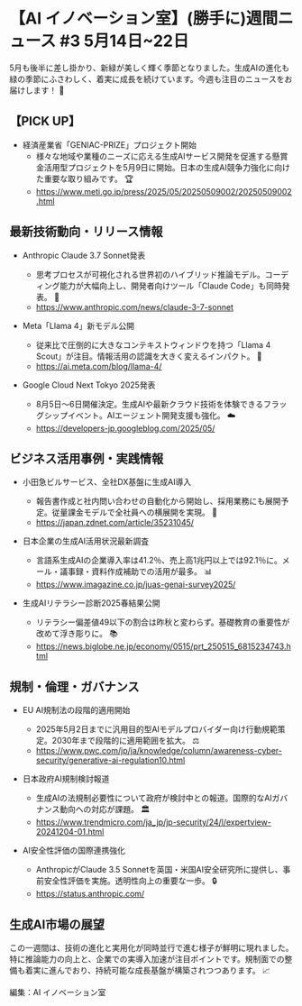 # 【AI イノベーション室】(勝手に)週間ニュース #3 5月14日~22日

5月も後半に差し掛かり、新緑が美しく輝く季節となりました。生成AIの進化も緑の季節にふさわしく、着実に成長を続けています。今週も注目のニュースをお届けします！ 🌱

## 【PICK UP】

- 経済産業省「GENIAC-PRIZE」プロジェクト開始
  - 様々な地域や業種のニーズに応える生成AIサービス開発を促進する懸賞金活用型プロジェクトを5月9日に開始。日本の生成AI競争力強化に向けた重要な取り組みです。 🏆
  - https://www.meti.go.jp/press/2025/05/20250509002/20250509002.html

## 最新技術動向・リリース情報

- Anthropic Claude 3.7 Sonnet発表
  - 思考プロセスが可視化される世界初のハイブリッド推論モデル。コーディング能力が大幅向上し、開発者向けツール「Claude Code」も同時発表。 🧠
  - https://www.anthropic.com/news/claude-3-7-sonnet

- Meta「Llama 4」新モデル公開
  - 従来比で圧倒的に大きなコンテキストウィンドウを持つ「Llama 4 Scout」が注目。情報活用の認識を大きく変えるインパクト。 🦙
  - https://ai.meta.com/blog/llama-4/

- Google Cloud Next Tokyo 2025発表
  - 8月5日〜6日開催決定。生成AIや最新クラウド技術を体験できるフラッグシップイベント。AIエージェント開発支援も強化。 ☁️
  - https://developers-jp.googleblog.com/2025/05/

## ビジネス活用事例・実践情報

- 小田急ビルサービス、全社DX基盤に生成AI導入
  - 報告書作成と社内問い合わせの自動化から開始し、採用業務にも展開予定。従量課金モデルで全社員への横展開を実現。 🏢
  - https://japan.zdnet.com/article/35231045/

- 日本企業の生成AI活用状況最新調査
  - 言語系生成AIの企業導入率は41.2％、売上高1兆円以上では92.1％に。メール・議事録・資料作成補助での活用が最多。 📊
  - https://www.imagazine.co.jp/juas-genai-survey2025/

- 生成AIリテラシー診断2025春結果公開
  - リテラシー偏差値49以下の割合は昨秋と変わらず。基礎教育の重要性が改めて浮き彫りに。 📚
  - https://news.biglobe.ne.jp/economy/0515/prt_250515_6815234743.html

## 規制・倫理・ガバナンス

- EU AI規制法の段階的適用開始
  - 2025年5月2日までに汎用目的型AIモデルプロバイダー向け行動規範策定。2030年まで段階的に適用範囲を拡大。 ⚖️
  - https://www.pwc.com/jp/ja/knowledge/column/awareness-cyber-security/generative-ai-regulation10.html

- 日本政府AI規制検討報道
  - 生成AIの法規制必要性について政府が検討中との報道。国際的なAIガバナンス動向への対応が課題。 🏛️
  - https://www.trendmicro.com/ja_jp/jp-security/24/l/expertview-20241204-01.html

- AI安全性評価の国際連携強化
  - AnthropicがClaude 3.5 Sonnetを英国・米国AI安全研究所に提供し、事前安全性評価を実施。透明性向上の重要な一歩。 🔒
  - https://status.anthropic.com/

## 生成AI市場の展望

この一週間は、技術の進化と実用化が同時並行で進む様子が鮮明に現れました。特に推論能力の向上と、企業での実導入加速が注目ポイントです。規制面での整備も着実に進んでおり、持続可能な成長基盤が構築されつつあります。 📈

編集：AI イノベーション室
